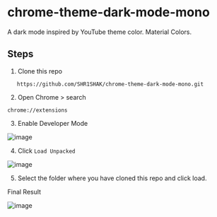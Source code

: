 # chrome-theme-dark-mode-mono
A dark mode inspired by YouTube theme color. Material Colors.

## Steps
1. Clone this repo
```
   https://github.com/SHR1SHAK/chrome-theme-dark-mode-mono.git
```
2. Open Chrome > search
```
chrome://extensions
```
3. Enable Developer Mode

![image](https://github.com/user-attachments/assets/d4174fb1-49fa-4f5b-92ff-59b27eeb1c92)

4. Click ` Load Unpacked `

![image](https://github.com/user-attachments/assets/d3288133-99bb-4a3d-b878-7fa63dc9424d)

5. Select the folder where you have cloned this repo and click load.

Final Result

![image](https://github.com/user-attachments/assets/028ad414-ecc6-447a-ab9e-847f2262bacf)

